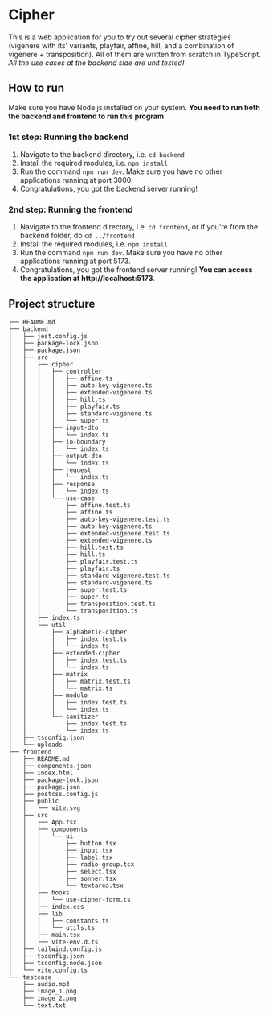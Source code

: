 # Cipher

This is a web application for you to try out several cipher strategies (vigenere with its' variants, playfair, affine, hill, and a combination of vigenere + transposition). All of them are written from scratch in TypeScript. *All the use cases at the backend side are unit tested!*

## How to run

Make sure you have Node.js installed on your system. **You need to run both the backend and frontend to run this program**.

### 1st step: Running the backend

1. Navigate to the backend directory, i.e. `cd backend`
2. Install the required modules, i.e. `npm install`
3. Run the command `npm run dev`. Make sure you have no other applications running at port 3000.
4. Congratulations, you got the backend server running!

### 2nd step: Running the frontend

1. Navigate to the frontend directory, i.e. `cd frontend`, or if you're from the backend folder, do `cd ../frontend`
2. Install the required modules, i.e. `npm install`
3. Run the command `npm run dev`. Make sure you have no other applications running at port 5173.
4. Congratulations, you got the frontend server running! **You can access the application at http://localhost:5173**.

## Project structure
```
├── README.md
├── backend
│   ├── jest.config.js
│   ├── package-lock.json
│   ├── package.json
│   ├── src
│   │   ├── cipher
│   │   │   ├── controller
│   │   │   │   ├── affine.ts
│   │   │   │   ├── auto-key-vigenere.ts
│   │   │   │   ├── extended-vigenere.ts
│   │   │   │   ├── hill.ts
│   │   │   │   ├── playfair.ts
│   │   │   │   ├── standard-vigenere.ts
│   │   │   │   └── super.ts
│   │   │   ├── input-dto
│   │   │   │   └── index.ts
│   │   │   ├── io-boundary
│   │   │   │   └── index.ts
│   │   │   ├── output-dto
│   │   │   │   └── index.ts
│   │   │   ├── request
│   │   │   │   └── index.ts
│   │   │   ├── response
│   │   │   │   └── index.ts
│   │   │   └── use-case
│   │   │       ├── affine.test.ts
│   │   │       ├── affine.ts
│   │   │       ├── auto-key-vigenere.test.ts
│   │   │       ├── auto-key-vigenere.ts
│   │   │       ├── extended-vigenere.test.ts
│   │   │       ├── extended-vigenere.ts
│   │   │       ├── hill.test.ts
│   │   │       ├── hill.ts
│   │   │       ├── playfair.test.ts
│   │   │       ├── playfair.ts
│   │   │       ├── standard-vigenere.test.ts
│   │   │       ├── standard-vigenere.ts
│   │   │       ├── super.test.ts
│   │   │       ├── super.ts
│   │   │       ├── transposition.test.ts
│   │   │       └── transposition.ts
│   │   ├── index.ts
│   │   └── util
│   │       ├── alphabetic-cipher
│   │       │   ├── index.test.ts
│   │       │   └── index.ts
│   │       ├── extended-cipher
│   │       │   ├── index.test.ts
│   │       │   └── index.ts
│   │       ├── matrix
│   │       │   ├── matrix.test.ts
│   │       │   └── matrix.ts
│   │       ├── modulo
│   │       │   ├── index.test.ts
│   │       │   └── index.ts
│   │       └── sanitizer
│   │           ├── index.test.ts
│   │           └── index.ts
│   ├── tsconfig.json
│   └── uploads
├── frontend
│   ├── README.md
│   ├── components.json
│   ├── index.html
│   ├── package-lock.json
│   ├── package.json
│   ├── postcss.config.js
│   ├── public
│   │   └── vite.svg
│   ├── src
│   │   ├── App.tsx
│   │   ├── components
│   │   │   └── ui
│   │   │       ├── button.tsx
│   │   │       ├── input.tsx
│   │   │       ├── label.tsx
│   │   │       ├── radio-group.tsx
│   │   │       ├── select.tsx
│   │   │       ├── sonner.tsx
│   │   │       └── textarea.tsx
│   │   ├── hooks
│   │   │   └── use-cipher-form.ts
│   │   ├── index.css
│   │   ├── lib
│   │   │   ├── constants.ts
│   │   │   └── utils.ts
│   │   ├── main.tsx
│   │   └── vite-env.d.ts
│   ├── tailwind.config.js
│   ├── tsconfig.json
│   ├── tsconfig.node.json
│   └── vite.config.ts
└── testcase
    ├── audio.mp3
    ├── image_1.png
    ├── image_2.png
    └── text.txt
```
